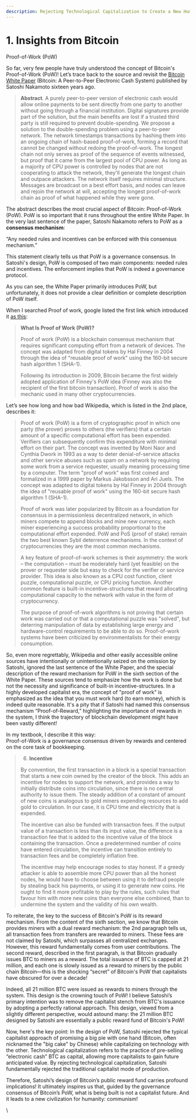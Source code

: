 ```yaml
---
description: Rejecting Technological Capitalization to Create a New Human Civilization
---
```


# 1. Insights from Bitcoin

Proof-of-Work (PoW)

So far, very few people have truly understood the concept of Bitcoin's Proof-of-Work (PoW)! Let’s trace back to the source and revisit the [Bitcoin White Paper](https://bitcoin.org/bitcoin.pdf) (Bitcoin: A Peer-to-Peer Electronic Cash System) published by Satoshi Nakamoto sixteen years ago.

> **Abstract**.  A purely peer-to-peer version of electronic cash would allow online payments to be sent directly from one party to another without going through a financial institution. Digital signatures provide part of the solution, but the main benefits are lost if a trusted third party is still required to prevent double-spending. We propose a solution to the double-spending problem using a peer-to-peer network. The network timestamps transactions by hashing them into an ongoing chain of hash-based proof-of-work, forming a record that cannot be changed without redoing the proof-of-work. The longest chain not only serves as proof of the sequence of events witnessed, but proof that it came from the largest pool of CPU power. As long as a majority of CPU power is controlled by nodes that are not cooperating to attack the network, they'll generate the longest chain and outpace attackers. The network itself requires minimal structure. Messages are broadcast on a best effort basis, and nodes can leave and rejoin the network at will, accepting the longest proof-of-work chain as proof of what happened while they were gone.

The abstract describes the most crucial aspect of Bitcoin: Proof-of-Work (PoW). PoW is so important that it runs throughout the entire White Paper. In the very last sentence of the paper, Satoshi Nakamoto refers to PoW as a **consensus mechanism**:

“Any needed rules and incentives can be enforced with this consensus mechanism.”

This statement clearly tells us that PoW is a governance consensus. In Satoshi's design, PoW is composed of two main components: needed rules and incentives. The enforcement implies that PoW is indeed a governance protocol.

As you can see, the White Paper primarily introduces PoW, but unfortunately, it does not provide a clear definition or complete description of PoW itself.

When I searched Proof of work, google listed the first link which introduced it [as this](https://www.investopedia.com/terms/p/proof-work.asp):

> **What Is Proof of Work (PoW)?**&#x20;
>
> Proof of work (PoW) is a blockchain consensus mechanism that requires significant computing effort from a network of devices. The concept was adapted from digital tokens by Hal Finney in 2004 through the idea of "reusable proof of work" using the 160-bit secure hash algorithm 1 (SHA-1).
>
> Following its introduction in 2009, Bitcoin became the first widely adopted application of Finney's PoW idea (Finney was also the recipient of the first bitcoin transaction). Proof of work is also the mechanic used in many other cryptocurrencies.

Let’s see how long and how bad Wikipedia, which is listed in the 2nd place, describes it:

> Proof of work (PoW) is a form of cryptographic proof in which one party (the prover) proves to others (the verifiers) that a certain amount of a specific computational effort has been expended. Verifiers can subsequently confirm this expenditure with minimal effort on their part. The concept was invented by Moni Naor and Cynthia Dwork in 1993 as a way to deter denial-of-service attacks and other service abuses such as spam on a network by requiring some work from a service requester, usually meaning processing time by a computer. The term "proof of work" was first coined and formalized in a 1999 paper by Markus Jakobsson and Ari Juels. The concept was adapted to digital tokens by Hal Finney in 2004 through the idea of "reusable proof of work" using the 160-bit secure hash algorithm 1 (SHA-1).
>
> Proof of work was later popularized by Bitcoin as a foundation for consensus in a permissionless decentralized network, in which miners compete to append blocks and mine new currency, each miner experiencing a success probability proportional to the computational effort expended. PoW and PoS (proof of stake) remain the two best known Sybil deterrence mechanisms. In the context of cryptocurrencies they are the most common mechanisms.
>
> A key feature of proof-of-work schemes is their asymmetry: the work – the computation – must be moderately hard (yet feasible) on the prover or requester side but easy to check for the verifier or service provider. This idea is also known as a CPU cost function, client puzzle, computational puzzle, or CPU pricing function. Another common feature is built-in incentive-structures that reward allocating computational capacity to the network with value in the form of cryptocurrency.
>
> The purpose of proof-of-work algorithms is not proving that certain work was carried out or that a computational puzzle was "solved", but deterring manipulation of data by establishing large energy and hardware-control requirements to be able to do so. Proof-of-work systems have been criticized by environmentalists for their energy consumption.

So, even more regrettably, Wikipedia and other easily accessible online sources have intentionally or unintentionally seized on the omission by Satoshi, ignored the last sentence of the White Paper, and the special description of the reward mechanism for PoW in the sixth section of the White Paper. These sources tend to emphasize how the work is done but not the necessity and significance of built-in incentive-structures. In a highly developed capitalist era, the concept of "proof of work" is emphasized as the idea that you must work hard (to earn money), which is indeed quite reasonable. It's a pity that if Satoshi had named this consensus mechanism “Proof-of-Reward,” highlighting the importance of rewards in the system, I think the trajectory of blockchain development might have been vastly different!

In my textbook, I describe it this way:\
Proof-of-Work is a governance consensus driven by rewards and centered on the core task of bookkeeping.

> 6. **Incentive**
>
> By convention, the first transaction in a block is a special transaction that starts a new coin owned by the creator of the block. This adds an incentive for nodes to support the network, and provides a way to initially distribute coins into circulation, since there is no central authority to issue them. The steady addition of a constant of amount of new coins is analogous to gold miners expending resources to add gold to circulation. In our case, it is CPU time and electricity that is expended.&#x20;
>
> The incentive can also be funded with transaction fees. If the output value of a transaction is less than its input value, the difference is a transaction fee that is added to the incentive value of the block containing the transaction. Once a predetermined number of coins have entered circulation, the incentive can transition entirely to transaction fees and be completely inflation free.&#x20;
>
> The incentive may help encourage nodes to stay honest. If a greedy attacker is able to assemble more CPU power than all the honest nodes, he would have to choose between using it to defraud people by stealing back his payments, or using it to generate new coins. He ought to find it more profitable to play by the rules, such rules that favour him with more new coins than everyone else combined, than to undermine the system and the validity of his own wealth.

To reiterate, the key to the success of Bitcoin's PoW is its reward mechanism. From the content of the sixth section, we know that Bitcoin provides miners with a dual reward mechanism: the 2nd paragraph tells us, all transaction fees from transfers are rewarded to miners. These fees are not claimed by Satoshi, which surpasses all centralized exchanges. However, this reward fundamentally comes from user contributions. The second reward, described in the first paragrah, is that Bitcoin gradually issues BTC to miners as a reward. The total issuance of BTC is capped at 21 million, and each one is slowly issued as a reward to miners by the public chain Bitcoin—this is the shocking “secret” of Bitcoin's PoW that capitalists have obscured for over a decade!

Indeed, all 21 million BTC were issued as rewards to miners through the system. This design is the crowning touch of PoW! I believe Satoshi’s primary intention was to remove the capitalist stench from BTC's issuance by adopting a perfectly rational approach. This design, viewed from a slightly different perspective, would astound many: the 21 million BTC designed by Satoshi are essentially a public reward fund of Bitcoin's PoW!

Now, here's the key point: In the design of PoW, Satoshi rejected the typical capitalist approach of promising a big pie with one hand (Bitcoin, often nicknamed the "big cake" by Chinese) while capitalizing on technology with the other. Technological capitalization refers to the practice of pre-selling “electronic cash” BTC as capital, allowing more capitalists to gain future anticipated value. By rejecting technological capitalization, Satoshi fundamentally rejected the traditional capitalist mode of production.

Therefore, Satoshi’s design of Bitcoin’s public reward fund carries profound implications! It ultimately inspires us that, guided by the governance consensus of Bitcoin’s PoW, what is being built is not a capitalist future. And it leads to a new civilization for humanity: communism!

\
